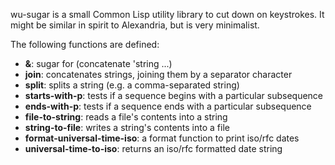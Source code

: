 wu-sugar is a small Common Lisp utility library to cut down on keystrokes. It might be similar in spirit to Alexandria, but is very minimalist.

The following functions are defined:
* **&amp;**: sugar for (concatenate 'string ...)
* **join**: concatenates strings, joining them by a separator character
* **split**: splits a string (e.g. a comma-separated string)
* **starts-with-p**: tests if a sequence begins with a particular subsequence
* **ends-with-p**: tests if a sequence ends with a particular subsequence
* **file-to-string**: reads a file's contents into a string
* **string-to-file**: writes a string's contents into a file
* **format-universal-time-iso**: a format function to print iso/rfc dates
* **universal-time-to-iso**: returns an iso/rfc formatted date string
